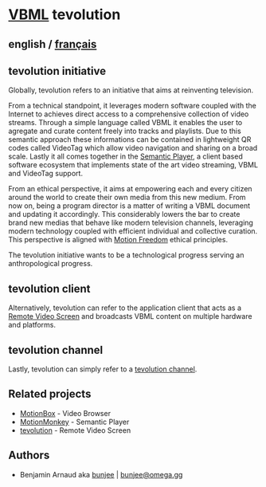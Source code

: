 # [VBML](README.md) tevolution

## english / [français](fr/tevolution.md)

## tevolution initiative

Globally, tevolution refers to an initiative that aims at reinventing television.

From a technical standpoint, it leverages modern software coupled with the Internet to achieves
direct access to a comprehensive collection of video streams. Through a simple language called
VBML it enables the user to agregate and curate content freely into tracks and playlists. Due to
this semantic approach these informations can be contained in lightweight QR codes called VideoTag
which allow video navigation and sharing on a broad scale. Lastly it all comes together in the
[Semantic Player](https://omega.gg/about/SemanticPlayer), a client based software ecosystem that
implements state of the art video streaming, VBML and VideoTag support.

From an ethical perspective, it aims at empowering each and every citizen around the world to
create their own media from this new medium. From now on, being a program director is a matter of
writing a VBML document and updating it accordingly. This considerably lowers the bar to create
brand new medias that behave like modern television channels, leveraging modern technology coupled
with efficient individual and collective curation. This perspective is aligned with [Motion Freedom](https://omega.gg/about/MotionFreedom)
ethical principles.

The tevolution initiative wants to be a technological progress serving an anthropological progress.

## tevolution client

Alternatively, tevolution can refer to the application client that acts as a [Remote Video Screen](https://omega.gg/about/RemoteVideoScreen)
and broadcasts VBML content on multiple hardware and platforms.

## tevolution channel

Lastly, tevolution can simply refer to a [tevolution channel](https://omega.gg/about/channel).

## Related projects

- [MotionBox](https://omega.gg/MotionBox/sources) - Video Browser
- [MotionMonkey](https://omega.gg/MotionMonkey) - Semantic Player
- [tevolution](https://omega.gg/tevolution) - Remote Video Screen

## Authors

- Benjamin Arnaud aka [bunjee](https://bunjee.me) | <bunjee@omega.gg>
